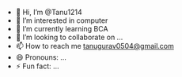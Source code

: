 - 👋 Hi, I’m @Tanu1214
- 👀 I’m interested in computer 
- 🌱 I’m currently learning BCA
- 💞️ I’m looking to collaborate on ...
- 📫 How to reach me tanugurav0504@gmail.com
- 😄 Pronouns: ...
- ⚡ Fun fact: ...

<!---
Tanu1214/Tanu1214 is a ✨ special ✨ repository because its `README.md` (this file) appears on your GitHub profile.
You can click the Preview link to take a look at your changes.
--->

